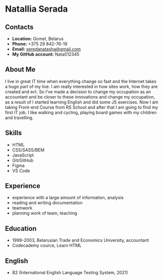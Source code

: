 
# Natallia Serada

## Contacts
  - **Location:**  Gomel, Belarus
  - **Phone:**  +375 29 842-76-19
  - **Email:**  seredanatasha@gmail.com
  - **My GitHub account:**  Nata012345

## About Me
I live in great IT time when everything change so fast and the Internet takes a huge part of my live. I am really interested in how sites work, how they are created and ect. So I’ve made a decision to change my occupation as an accountant and be closer to these innovations and change my occupation, as a result of I started learning English and did some JS exercises. Now I am taking Front-end Course from RS School and after that I am going to find my first IT job. I like walking and cycling, playing board games with my children and travelling.

## Skills
  - HTML
  - CSS/SASS/BEM
  - JavaScript
  - Git/GitHub
  - Figma
  - VS Code

## Experience
  - experience with a large amount of information, analysis
  - reading and writing documentation
  - teamwork
  - planning work of team, teaching

## Education
  - 1999-2003, Belarusian Trade and Economics University, accountant
  - Codecademy cource, Learn HTML 

## English
  - B2 (International English Language Testing System, 2021)

